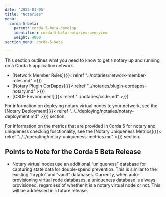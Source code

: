 ```yaml
---
date: '2022-01-05'
title: "Notaries"
menu:
  corda-5-beta:
    parent: corda-5-beta-develop
    identifier: corda-5-beta-notaries-overview
    weight: 4000
section_menu: corda-5-beta

---
```


This section outlines what you need to know to get a notary up and running on a Corda 5 application network.

* [Network Member Roles]({{< relref "../notaries/network-member-roles.md" >}})
* [Notary Plugin CorDapps]({{< relref "../notaries/plugin-cordapps-notary.md" >}})
* [CSDE Environment]({{< relref "../notaries/csde.md" >}})

For information on deploying notary virtual nodes to your network, see the [Notary Deployment]({{< relref "../../deploying/notaries/notary-deployment.md" >}}) section.

For information on the metrics that are provided in Corda 5 for notary and uniqueness checking functionality, see the [Notary Uniqueness Metrics]({{< relref "../../operating/notary-uniqueness-metrics.md" >}}) section.

## Points to Note for the Corda 5 Beta Release

* Notary virtual nodes use an additional “uniqueness” database for capturing state data for double-spend prevention. This is similar to the existing “crypto” and “vault” databases. Currently, when auto-provisioning virtual node databases, a uniqueness database is always provisioned, regardless of whether it is a notary virtual node or not. This will be addressed in a future release.
